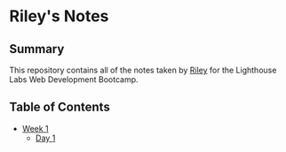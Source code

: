 # Riley's Notes

## Summary

This repository contains all of the notes taken by [Riley](https://github.com/rileyjfournier) for the Lighthouse Labs Web Development Bootcamp.

## Table of Contents
* [Week 1](/Week_1)
  * [Day 1](/Week_1/Day_1)
